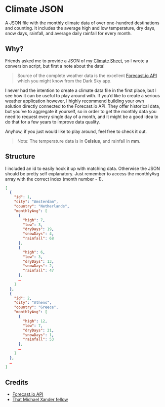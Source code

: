# Climate JSON

A JSON file with the monthly climate data of over one-hundred destinations and counting. It includes the average high and low temperature, dry days, snow days, rainfall, and average daily rainfall for every month.

## Why?

Friends asked me to provide a JSON of my [Climate Sheet](http://michaelxander.com/climate-data/), so I wrote a conversion script, but first a note about the data!

>Source of the complete weather data is the excellent [Forecast.io API](https://developer.forecast.io/) which you might know from the Dark Sky app. 

I never had the intention to create a climate data file in the first place, but I see how it can be useful to play around with. If you’d like to create a serious weather application however, I highly recommend building your own solution directly connected to the Forecast.io API. They offer historical data, but you’ve to aggregate it yourself, so in order to get the monthly data you need to request every single day of a month, and it might be a good idea to do that for a few years to improve data quality.

Anyhow, if you just would like to play around, feel free to check it out.

>Note: The temperature data is in **Celsius**, and rainfall in **mm**.

## Structure

I included an id to easily hook it up with matching data. Otherwise the JSON should be pretty self explanatory. Just remember to access the monthlyAvg array with the correct index (month number - 1).

```json
[
  {
    "id": 1,
    "city": "Amsterdam",
    "country": "Netherlands",
    "monthlyAvg": [
      {
        "high": 7,
        "low": 3,
        "dryDays": 19,
        "snowDays": 4,
        "rainfall": 68
      },
      {
        "high": 6,
        "low": 3,
        "dryDays": 13,
        "snowDays": 2,
        "rainfall": 47
      },
      …
    ]
  },
  {
    "id": 2,
    "city": "Athens",
    "country": "Greece",
    "monthlyAvg": [
      {
        "high": 12,
        "low": 7,
        "dryDays": 21,
        "snowDays": 1,
        "rainfall": 53
      },
      …
    ]
  },
  …
]
```

## Credits

* [Forecast.io API](https://developer.forecast.io/)
* [That Michael Xander fellow](http://michaelxander.com)
